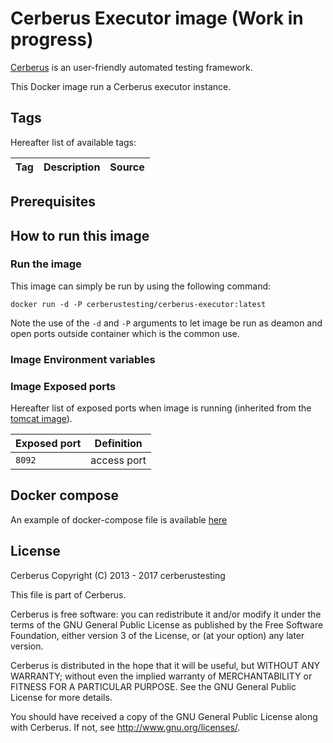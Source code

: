 # Cerberus Executor image (Work in progress)

[Cerberus](http://www.cerberus-testing.org/) is an user-friendly automated testing framework.

This Docker image run a Cerberus executor instance.

## Tags

Hereafter list of available tags:

Tag     | Description                        | Source
--------|------------------------------------|-------------------------------


## Prerequisites



## How to run this image

### Run the image

This image can simply be run by using the following command:

    docker run -d -P cerberustesting/cerberus-executor:latest

Note the use of the `-d` and `-P` arguments to let image be run as deamon and open ports outside container which is the common use.

### Image Environment variables



### Image Exposed ports

Hereafter list of exposed ports when image is running (inherited from the [tomcat image](https://hub.docker.com/_/tomcat/)).

Exposed port            | Definition
------------------------|---------------------------------------------------------
`8092`                  | access port


## Docker compose
An example of docker-compose file is available [here](https://github.com/cerberustesting/cerberus-source/tree/master/docker/compositions/cerberus-tomcat-mysql)


## License

Cerberus Copyright (C) 2013 - 2017 cerberustesting

This file is part of Cerberus.

Cerberus is free software: you can redistribute it and/or modify
it under the terms of the GNU General Public License as published by
the Free Software Foundation, either version 3 of the License, or
(at your option) any later version.

Cerberus is distributed in the hope that it will be useful,
but WITHOUT ANY WARRANTY; without even the implied warranty of
MERCHANTABILITY or FITNESS FOR A PARTICULAR PURPOSE.  See the
GNU General Public License for more details.

You should have received a copy of the GNU General Public License
along with Cerberus.  If not, see <http://www.gnu.org/licenses/>.


